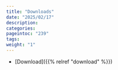 ```yaml
---
title: "Downloads"
date: "2025/02/17"
description:
categories:
pageintoc: "239"
tags:
weight: "1"
---
```


<a id="downloads"></a>

<!--# Downloads -->

* [Download]({{% relref "download" %}})
